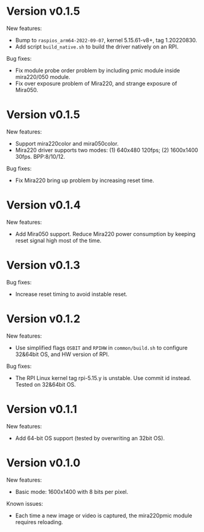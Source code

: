 # Version v0.1.5

New features:
- Bump to `raspios_arm64-2022-09-07`, kernel 5.15.61-v8+, tag 1.20220830.
- Add script `build_native.sh` to build the driver natively on an RPI.

Bug fixes:
- Fix module probe order problem by including pmic module inside mira220/050 module.
- Fix over exposure problem of Mira220, and strange exposure of Mira050.


# Version v0.1.5

New features:
- Support mira220color and mira050color.
- Mira220 driver supports two modes: (1) 640x480 120fps; (2) 1600x1400 30fps. BPP:8/10/12.

Bug fixes:
- Fix Mira220 bring up problem by increasing reset time.

# Version v0.1.4

New features:
- Add Mira050 support. Reduce Mira220 power consumption by keeping reset signal high most of the time.

# Version v0.1.3

Bug fixes:
- Increase reset timing to avoid instable reset.

# Version v0.1.2

New features:
- Use simplified flags `OSBIT` and `RPIHW` in `common/build.sh` to configure 32&64bit OS, and HW version of RPI.

Bug fixes:
- The RPI Linux kernel tag rpi-5.15.y is unstable. Use commit id instead. Tested on 32&64bit OS.

# Version v0.1.1

New features:
- Add 64-bit OS support (tested by overwriting an 32bit OS).

# Version v0.1.0

New features:
- Basic mode: 1600x1400 with 8 bits per pixel.

Known issues:
- Each time a new image or video is captured, the mira220pmic module requires reloading.

